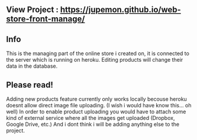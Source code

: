 ## View Project : https://jupemon.github.io/web-store-front-manage/

## Info
This is the managing part of the online store i created on, it is connected to the server which is running on heroku. Editing products will change their data in the database.

## Please read!
Adding new products feature currently only works locally becouse heroku doesnt allow direct image file uploading. (I wish i would have know this... oh well) In order to enable product uploading you would have to attach some kind of external service where all the images get uploaded (Dropbox, Google Drive, etc.) And i dont think i will be adding anything else to the project.

